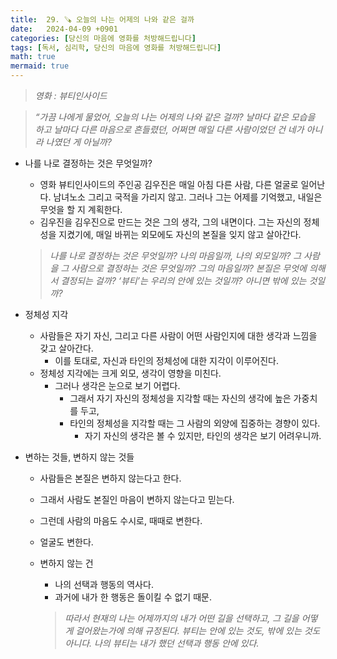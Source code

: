 ```yaml
---
title:  29. 🪚 오늘의 나는 어제의 나와 같은 걸까
date:   2024-04-09 +0901
categories: [당신의 마음에 영화를 처방해드립니다]
tags: [독서, 심리학, 당신의 마음에 영화를 처방해드립니다]
math: true
mermaid: true
---
```


> *영화 : 뷰티인사이드*
 

> *“가끔 나에게 물었어, 오늘의 나는 어제의 나와 같은 걸까? 날마다 같은 모습을 하고 날마다 다른 마음으로 흔들렸던, 어쩌면 매일 다른 사람이었던 건 네가 아니라 나였던 게 아닐까?*
 
- 나를 나로 결정하는 것은 무엇일까?
    - 영화 뷰티인사이드의 주인공 김우진은 매일 아침 다른 사람, 다른 얼굴로 일어난다. 남녀노소 그리고 국적을 가리지 않고. 그러나 그는 어제를 기억했고, 내일은 무엇을 할 지 계획한다.
    - 김우진을 김우진으로 만드는 것은 그의 생각, 그의 내면이다. 그는 자신의 정체성을 지켰기에, 매일 바뀌는 외모에도 자신의 본질을 잊지 않고 살아간다.
    
    > *나를 나로 결정하는 것은 무엇일까? 나의 마음일까, 나의 외모일까? 그 사람을 그 사람으로 결정하는 것은 무엇일까? 그의 마음일까? 본질은 무엇에 의해서 결정되는 걸까? ‘뷰티’는 우리의 안에 있는 것일까? 아니면 밖에 있는 것일까?*
     

- 정체성 지각
    - 사람들은 자기 자신, 그리고 다른 사람이 어떤 사람인지에 대한 생각과 느낌을 갖고 살아간다.
        - 이를 토대로, 자신과 타인의 정체성에 대한 지각이 이루어진다.
    - 정체성 지각에는 크게 외모, 생각이 영향을 미친다.
        - 그러나 생각은 눈으로 보기 어렵다.
            - 그래서 자기 자신의 정체성을 지각할 때는 자신의 생각에 높은 가중치를 두고,
            - 타인의 정체성을 지각할 때는 그 사람의 외양에 집중하는 경향이 있다.
                - 자기 자신의 생각은 볼 수 있지만, 타인의 생각은 보기 어려우니까.

- 변하는 것들, 변하지 않는 것들
    - 사람들은 본질은 변하지 않는다고 한다.
    - 그래서 사람도 본질인 마음이 변하지 않는다고 믿는다.
    - 그런데 사람의 마음도 수시로, 때때로 변한다.
    - 얼굴도 변한다.
    - 변하지 않는 건
        - 나의 선택과 행동의 역사다.
        - 과거에 내가 한 행동은 돌이킬 수 없기 때문.
        
        > *따라서 현재의 나는 어제까지의 내가 어떤 길을 선택하고, 그 길을 어떻게 걸어왔는가에 의해 규정된다. 뷰티는 안에 있는 것도, 밖에 있는 것도 아니다. 나의 뷰티는 내가 했던 선택과 행동 안에 있다.*
        